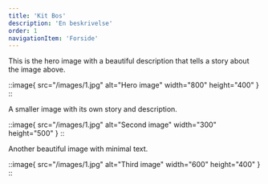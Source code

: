 ```yaml
---
title: 'Kit Bos'
description: 'En beskrivelse'
order: 1
navigationItem: 'Forside'
---
```


<div class="item">
  <div class="content">
    <p>This is the hero image with a beautiful description that tells a story about the image above.</p>
  </div>

  <div class="image-container">

::image{ src="/images/1.jpg" alt="Hero image" width="800" height="400" }
::

  </div>
</div>

<div class="item">
  <div class="content">
    <p>A smaller image with its own story and description.</p>
  </div>

  <div class="image-container">

::image{ src="/images/1.jpg" alt="Second image" width="300" height="500" }
::

  </div>
</div>

<div class="item">
  <div class="content">
    <p>Another beautiful image with minimal text.</p>
  </div>

  <div class="image-container">

::image{ src="/images/1.jpg" alt="Third image" width="600" height="400" }
::

  </div>
</div>
